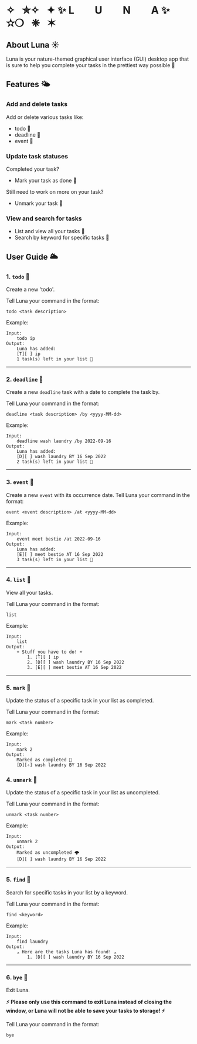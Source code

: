 #  ✧&nbsp;&nbsp;&nbsp;✮✧︎&nbsp;&nbsp; ✦ ✨️ L&emsp;&emsp;U&emsp;&emsp;N&emsp;&emsp;A ✨ ✫❍&nbsp;&nbsp;&nbsp;❈ &nbsp;&nbsp;✶

## About Luna ☀️
Luna is your nature-themed graphical user interface (GUI) desktop app that is sure to help you complete your tasks in the prettiest way possible 🌻

## Features 🌤

### Add and delete tasks

Add or delete various tasks like:
- todo 🌸
- deadline 🌺
- event 🌼

### Update task statuses

Completed your task? 
- Mark your task as done 🍃

Still need to work on more on your task?
- Unmark your task 🍂

### View and search for tasks
- List and view all your tasks 🌷
- Search by keyword for specific tasks 🌹


## User Guide 🌥

### 1. `todo` 🌸

Create a new 'todo'.

Tell Luna your command in the format: 

`todo <task description>`

Example:
```
Input: 
    todo ip
Output:
    Luna has added:
    [T][ ] ip
    1 task(s) left in your list 🌻
```
---
### 2. `deadline` 🌺
Create a new `deadline` task with a date to complete the task by.

Tell Luna your command in the format:

`deadline <task description> /by <yyyy-MM-dd>`

Example:
```
Input: 
    deadline wash laundry /by 2022-09-16
Output: 
    Luna has added:
    [D][ ] wash laundry BY 16 Sep 2022
    2 task(s) left in your list 🌻
```
---
### 3. `event` 🌼
Create a new `event` with its occurrence date.
Tell Luna your command in the format:

`event <event description> /at <yyyy-MM-dd>`

Example:
```
Input: 
    event meet bestie /at 2022-09-16
Output: 
    Luna has added:
    [E][ ] meet bestie AT 16 Sep 2022
    3 task(s) left in your list 🌻
```
---
### 4. `list` 💐

View all your tasks.

Tell Luna your command in the format:

`list`

Example:
```
Input: 
    list
Output: 
    ☀️ Stuff you have to do! ☀️
        1. [T][ ] ip
        2. [D][ ] wash laundry BY 16 Sep 2022
        3. [E][ ] meet bestie AT 16 Sep 2022
```
---
### 5. `mark` 🌹
Update the status of a specific task in your list as completed.

Tell Luna your command in the format:

`mark <task number>`

Example:
```
Input: 
    mark 2
Output: 
    Marked as completed 🌈️
    [D][✧] wash laundry BY 16 Sep 2022
```
### 4. `unmark` 🥀
Update the status of a specific task in your list as uncompleted.

Tell Luna your command in the format:

`unmark <task number>`

Example:
```
Input: 
    unmark 2
Output: 
    Marked as uncompleted 🌩
    [D][ ] wash laundry BY 16 Sep 2022
```
---
### 5. `find` 🌷
Search for specific tasks in your list by a keyword.

Tell Luna your command in the format:

`find <keyword>`

Example:

```
Input:
    find laundry
Output:
    ☁️ Here are the tasks Luna has found! ☁️
        1. [D][ ] wash laundry BY 16 Sep 2022
```
---
### 6. `bye` 💐
Exit Luna. 

**⚡️ Please only use this command to exit Luna instead of closing the window, 
or Luna will not be able to save your tasks to storage! ⚡️** 

Tell Luna your command in the format:

`bye`